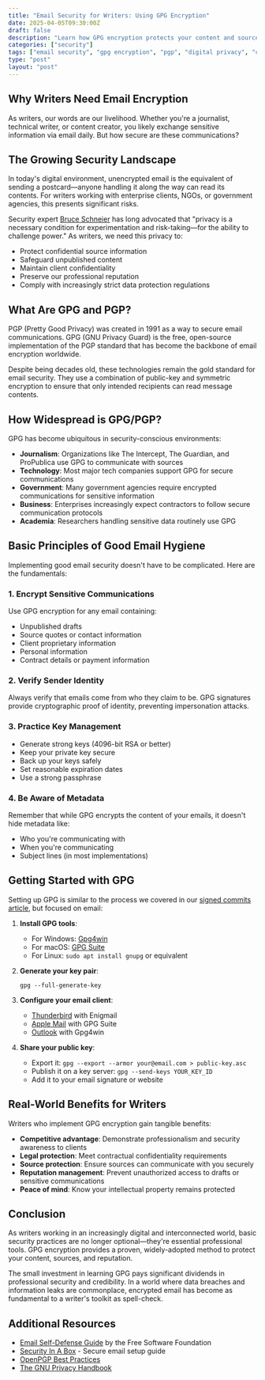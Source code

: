 ```yaml
---
title: "Email Security for Writers: Using GPG Encryption"
date: 2025-04-05T09:30:00Z
draft: false
description: "Learn how GPG encryption protects your content and sources when working with clients, NGOs, and governments."
categories: ["security"]
tags: ["email security", "gpg encryption", "pgp", "digital privacy", "content protection", "journalism", "technical writing"]
type: "post"
layout: "post"
---
```


## Why Writers Need Email Encryption

As writers, our words are our livelihood. Whether you're a journalist, technical writer, or content creator, you likely exchange sensitive information via email daily. But how secure are these communications?

## The Growing Security Landscape

In today's digital environment, unencrypted email is the equivalent of sending a postcard—anyone handling it along the way can read its contents. For writers working with enterprise clients, NGOs, or government agencies, this presents significant risks.

Security expert [Bruce Schneier](https://www.schneier.com/) has long advocated that "privacy is a necessary condition for experimentation and risk-taking—for the ability to challenge power." As writers, we need this privacy to:

- Protect confidential source information
- Safeguard unpublished content
- Maintain client confidentiality
- Preserve our professional reputation
- Comply with increasingly strict data protection regulations

## What Are GPG and PGP?

PGP (Pretty Good Privacy) was created in 1991 as a way to secure email communications. GPG (GNU Privacy Guard) is the free, open-source implementation of the PGP standard that has become the backbone of email encryption worldwide.

Despite being decades old, these technologies remain the gold standard for email security. They use a combination of public-key and symmetric encryption to ensure that only intended recipients can read message contents.

## How Widespread is GPG/PGP?

GPG has become ubiquitous in security-conscious environments:

- **Journalism**: Organizations like The Intercept, The Guardian, and ProPublica use GPG to communicate with sources
- **Technology**: Most major tech companies support GPG for secure communications
- **Government**: Many government agencies require encrypted communications for sensitive information
- **Business**: Enterprises increasingly expect contractors to follow secure communication protocols
- **Academia**: Researchers handling sensitive data routinely use GPG

## Basic Principles of Good Email Hygiene

Implementing good email security doesn't have to be complicated. Here are the fundamentals:

### 1. Encrypt Sensitive Communications

Use GPG encryption for any email containing:
- Unpublished drafts
- Source quotes or contact information
- Client proprietary information
- Personal information
- Contract details or payment information

### 2. Verify Sender Identity

Always verify that emails come from who they claim to be. GPG signatures provide cryptographic proof of identity, preventing impersonation attacks.

### 3. Practice Key Management

- Generate strong keys (4096-bit RSA or better)
- Keep your private key secure
- Back up your keys safely
- Set reasonable expiration dates
- Use a strong passphrase

### 4. Be Aware of Metadata

Remember that while GPG encrypts the content of your emails, it doesn't hide metadata like:
- Who you're communicating with
- When you're communicating
- Subject lines (in most implementations)

## Getting Started with GPG

Setting up GPG is similar to the process we covered in our [signed commits article](/posts/implementing-signed-commits/), but focused on email:

1. **Install GPG tools**:
   - For Windows: [Gpg4win](https://www.gpg4win.org/)
   - For macOS: [GPG Suite](https://gpgtools.org/)
   - For Linux: `sudo apt install gnupg` or equivalent

2. **Generate your key pair**:
   ```
   gpg --full-generate-key
   ```

3. **Configure your email client**:
   - [Thunderbird](https://enigmail.net/) with Enigmail
   - [Apple Mail](https://gpgtools.org/) with GPG Suite
   - [Outlook](https://www.gpg4win.org/) with Gpg4win

4. **Share your public key**:
   - Export it: `gpg --export --armor your@email.com > public-key.asc`
   - Publish it on a key server: `gpg --send-keys YOUR_KEY_ID`
   - Add it to your email signature or website

## Real-World Benefits for Writers

Writers who implement GPG encryption gain tangible benefits:

- **Competitive advantage**: Demonstrate professionalism and security awareness to clients
- **Legal protection**: Meet contractual confidentiality requirements
- **Source protection**: Ensure sources can communicate with you securely
- **Reputation management**: Prevent unauthorized access to drafts or sensitive communications
- **Peace of mind**: Know your intellectual property remains protected

## Conclusion

As writers working in an increasingly digital and interconnected world, basic security practices are no longer optional—they're essential professional tools. GPG encryption provides a proven, widely-adopted method to protect your content, sources, and reputation.

The small investment in learning GPG pays significant dividends in professional security and credibility. In a world where data breaches and information leaks are commonplace, encrypted email has become as fundamental to a writer's toolkit as spell-check.

## Additional Resources

- [Email Self-Defense Guide](https://emailselfdefense.fsf.org/) by the Free Software Foundation
- [Security In A Box](https://securityinabox.org/en/guide/thunderbird/windows/) - Secure email setup guide
- [OpenPGP Best Practices](https://riseup.net/en/security/message-security/openpgp/best-practices)
- [The GNU Privacy Handbook](https://www.gnupg.org/gph/en/manual.html)
